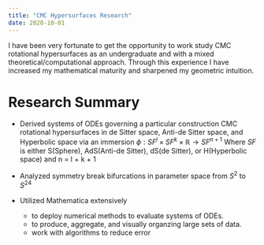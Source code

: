 ```yaml
---
title: "CMC Hypersurfaces Research"
date: 2020-10-01
---
```



I have been very fortunate to get the opportunity to work study CMC rotational hypersurfaces as an undergraduate and with a mixed theoretical/computational approach. Through this experience I have increased my mathematical maturity and sharpened my geometric intuition.

# Research Summary

- Derived systems of ODEs governing a particular construction CMC rotational hypersurfaces in de Sitter space, Anti-de Sitter space, and Hyperbolic space via an immersion $\phi: SF^l \times SF^k  \times  \mathbb{R}\to SF^{n+1}$
Where $SF$ is either S(Sphere), AdS(Anti-de Sitter), dS(de Sitter), or H(Hyperbolic space) and n = l + k + 1

- Analyzed symmetry break bifurcations in parameter space from $S^2$ to $S^24$

- Utilized Mathematica extensively
    - to deploy numerical methods to evaluate systems of ODEs.
    - to produce, aggregate, and visually organzing large sets of data.
    - work with algorithms to reduce error
      



